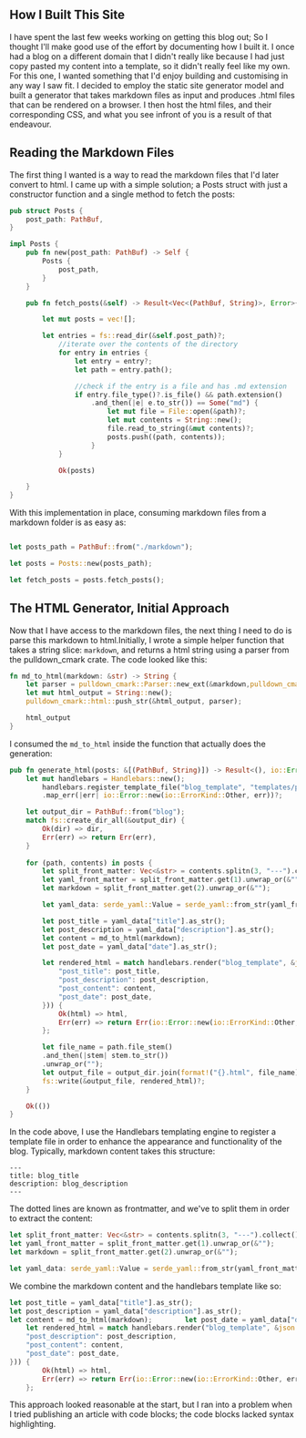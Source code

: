 ## How I Built This Site

I have spent the last few weeks working on getting this blog out; So I thought I'll make good use of the effort by documenting how I built it. I once had a blog on a different domain that I didn't really like because I had just copy pasted my content into a template, so it didn't really feel like my own. For this one, I wanted something that I'd enjoy building and customising in any way I saw fit. I decided to employ the static site generator model and built a generator that takes markdown files as input and produces .html files that can be rendered on a browser. I then host the html files, and their corresponding CSS, and what you see infront of you is a result of that endeavour.

## Reading the Markdown Files

The first thing I wanted is a way to read the markdown files that I'd later convert to html. I came up with a simple solution; a Posts struct with just a constructor function and a single method to fetch the posts:

```rust
pub struct Posts {
    post_path: PathBuf,
}

impl Posts {
    pub fn new(post_path: PathBuf) -> Self {
        Posts {
            post_path,
        }
    }

    pub fn fetch_posts(&self) -> Result<Vec<(PathBuf, String)>, Error>{

        let mut posts = vec![];

        let entries = fs::read_dir(&self.post_path)?;
            //iterate over the contents of the directory
            for entry in entries {
                let entry = entry?;
                let path = entry.path();

                //check if the entry is a file and has .md extension
                if entry.file_type()?.is_file() && path.extension()
                    .and_then(|e| e.to_str()) == Some("md") {
                        let mut file = File::open(&path)?;
                        let mut contents = String::new();
                        file.read_to_string(&mut contents)?;
                        posts.push((path, contents));
                    }
            }

            Ok(posts)

    }
}
```
With this implementation in place, consuming markdown files from a markdown folder is as easy as:

```rust

let posts_path = PathBuf::from("./markdown");

let posts = Posts::new(posts_path);

let fetch_posts = posts.fetch_posts();
```

## The HTML Generator, Initial Approach

Now that I have access to the markdown files, the next thing I need to do is parse this markdown to html.Initially, I wrote a simple helper function that takes a string slice: ```markdown```, and returns a html string using a parser from the pulldown_cmark crate. The code looked like this:

```rust
fn md_to_html(markdown: &str) -> String {
    let parser = pulldown_cmark::Parser::new_ext(&markdown,pulldown_cmark::Options::Empty());
    let mut html_output = String::new();
    pulldown_cmark::html::push_str(&html_output, parser);

    html_output
}
```

I consumed the ```md_to_html``` inside the function that actually does the generation: 

```rust
pub fn generate_html(posts: &[(PathBuf, String)]) -> Result<(), io::Error> {
    let mut handlebars = Handlebars::new();
        handlebars.register_template_file("blog_template", "templates/posts.hbs")
        .map_err(|err| io::Error::new(io::ErrorKind::Other, err))?;

    let output_dir = PathBuf::from("blog");
    match fs::create_dir_all(&output_dir) {
        Ok(dir) => dir,
        Err(err) => return Err(err),
    }
    
    for (path, contents) in posts {
        let split_front_matter: Vec<&str> = contents.splitn(3, "---").collect();
        let yaml_front_matter = split_front_matter.get(1).unwrap_or(&"");
        let markdown = split_front_matter.get(2).unwrap_or(&"");

        let yaml_data: serde_yaml::Value = serde_yaml::from_str(yaml_front_matter).unwrap();

        let post_title = yaml_data["title"].as_str();
        let post_description = yaml_data["description"].as_str();
        let content = md_to_html(markdown);
        let post_date = yaml_data["date"].as_str();

        let rendered_html = match handlebars.render("blog_template", &json!({
            "post_title": post_title,
            "post_description": post_description,
            "post_content": content,
            "post_date": post_date,
        })) {
            Ok(html) => html,
            Err(err) => return Err(io::Error::new(io::ErrorKind::Other, err)),    
        }; 

        let file_name = path.file_stem()
        .and_then(|stem| stem.to_str())
        .unwrap_or("");
        let output_file = output_dir.join(format!("{}.html", file_name));
        fs::write(&output_file, rendered_html)?;
    }

    Ok(())
}
```

In the code above, I use the Handlebars templating engine to register a template file in order to enhance the appearance and functionality of the blog. Typically, markdown content takes this structure:

```
---
title: blog_title
description: blog_description
---
```
The dotted lines are known as frontmatter, and we've to split them in order to extract the content:

```rust
let split_front_matter: Vec<&str> = contents.splitn(3, "---").collect();
let yaml_front_matter = split_front_matter.get(1).unwrap_or(&"");
let markdown = split_front_matter.get(2).unwrap_or(&"");

let yaml_data: serde_yaml::Value = serde_yaml::from_str(yaml_front_matter).unwrap();
```
We combine the markdown content and the handlebars template like so:
```rust
let post_title = yaml_data["title"].as_str();
let post_description = yaml_data["description"].as_str();
let content = md_to_html(markdown);        let post_date = yaml_data["date"].as_str();
    let rendered_html = match handlebars.render("blog_template", &json!({          "post_title": post_title,
    "post_description": post_description,
    "post_content": content,
    "post_date": post_date,
})) {
        Ok(html) => html,
        Err(err) => return Err(io::Error::new(io::ErrorKind::Other, err)),    
    }; 

```

This approach looked reasonable at the start, but I ran into a problem when I tried publishing an article with code blocks; the code blocks lacked syntax highlighting. 